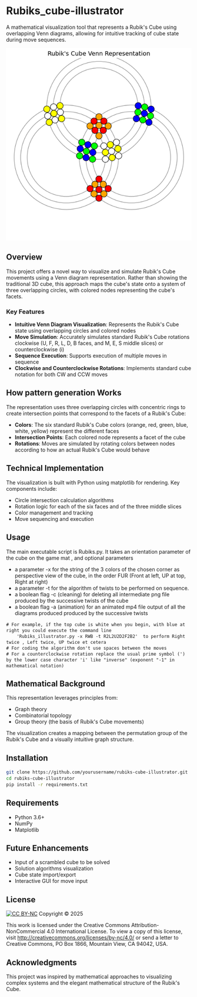 # Rubiks_cube-illustrator
A mathematical visualization tool that represents a Rubik's Cube using overlapping Venn diagrams, allowing for intuitive tracking of cube state during move sequences.

![Rubik's Cube Checkboard pattern](https://github.com/ccld/Rubiks_cube-illustrator/blob/main/Figure_2025-03-08.png) 

## Overview

This project offers a novel way to visualize and simulate Rubik's Cube movements using a Venn diagram representation. Rather than showing the traditional 3D cube, this approach maps the cube's state onto a system of three overlapping circles, with colored nodes representing the cube's facets.

### Key Features

- **Intuitive Venn Diagram Visualization**: Represents the Rubik's Cube state using overlapping circles and colored nodes
- **Move Simulation**: Accurately simulates standard Rubik's Cube rotations clockwise (U, F, R, L, D, B faces, and M, E, S middle slices) or counterclockwise (i)
- **Sequence Execution**: Supports execution of multiple moves in sequence
- **Clockwise and Counterclockwise Rotations**: Implements standard cube notation for both CW and CCW moves

## How pattern generation Works

The representation uses three overlapping circles with concentric rings to create intersection points that correspond to the facets of a Rubik's Cube:

- **Colors**: The six standard Rubik's Cube colors (orange, red, green, blue, white, yellow) represent the different faces
- **Intersection Points**: Each colored node represents a facet of the cube
- **Rotations**: Moves are simulated by rotating colors between nodes according to how an actual Rubik's Cube would behave

## Technical Implementation

The visualization is built with Python using matplotlib for rendering. Key components include:

- Circle intersection calculation algorithms
- Rotation logic for each of the six faces and of the three middle slices
- Color management and tracking
- Move sequencing and execution

## Usage

The main executable script is Rubiks.py. It takes an orientation parameter of the cube on the game mat , and optional parameters
-   a parameter -x for the string of the 3 colors of the chosen corner as perspective view of the cube, in the order FUR (Front at left, UP at top, Right at right)
-	a parameter -t for the algorithm of twists to be performed on sequence. 
-	a boolean flag -c (cleaning) for deleting all intermediate png file produced by the successive twists of the cube
-	a boolean flag -a (animation) for an animated mp4 file output of all the diagrams produced produced by the successive twists

```
# For example, if the top cube is white when you begin, with blue at right you could execute the command line
    'Rubiks_illustrator.py -x RWB -t R2L2U2D2F2B2'  to perform Right twice , Left twice, UP twice et cetera
# For coding the algorithm don't use spaces between the moves
# For a counterclockwise rotation replace the usual prime symbol (') by the lower case character 'i' like "inverse" (exponent "-1" in mathematical notation)

```

## Mathematical Background

This representation leverages principles from:
- Graph theory
- Combinatorial topology
- Group theory (the basis of Rubik's Cube movements)

The visualization creates a mapping between the permutation group of the Rubik's Cube and a visually intuitive graph structure.

## Installation

```bash
git clone https://github.com/yourusername/rubiks-cube-illustrator.git
cd rubiks-cube-illustrator
pip install -r requirements.txt
```

## Requirements

- Python 3.6+
- NumPy
- Matplotlib

## Future Enhancements

- Input of a scrambled cube to be solved
- Solution algorithms visualization
- Cube state import/export
- Interactive GUI for move input


## License

[![CC BY-NC](https://licensebuttons.net/l/by-nc/4.0/88x31.png)](https://creativecommons.org/licenses/by-nc/4.0/)
Copyright © 2025

This work is licensed under the Creative Commons Attribution-NonCommercial 4.0 International License.
To view a copy of this license, visit http://creativecommons.org/licenses/by-nc/4.0/ or send a letter to 
Creative Commons, PO Box 1866, Mountain View, CA 94042, USA.

## Acknowledgments

This project was inspired by mathematical approaches to visualizing complex systems and the elegant mathematical structure of the Rubik's Cube.
